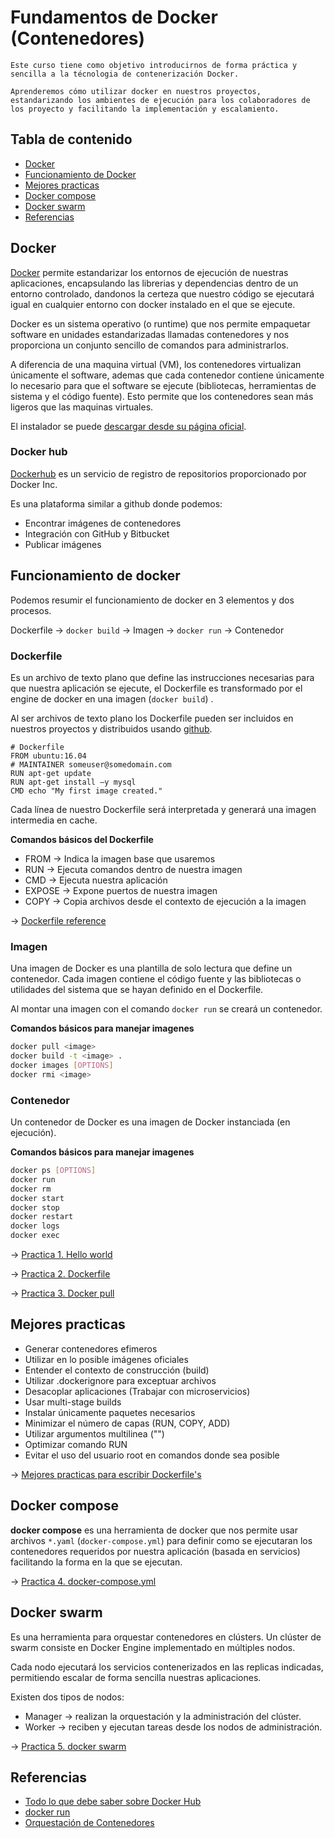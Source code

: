 # Fundamentos de Docker (Contenedores)

    Este curso tiene como objetivo introducirnos de forma práctica y sencilla a la técnologia de contenerización Docker.
    
    Aprenderemos cómo utilizar docker en nuestros proyectos, estandarizando los ambientes de ejecución para los colaboradores de los proyecto y facilitando la implementación y escalamiento.

## Tabla de contenido
* [Docker](#docker)
* [Funcionamiento de Docker](#funcionamiento-de-docker)
* [Mejores practicas](#mejores-practicas)
* [Docker compose](#docker-compose)
* [Docker swarm](#docker-swarm)
* [Referencias](#referencias)

## Docker

[Docker](https://docs.docker.com/) permite estandarizar los entornos de ejecución de nuestras aplicaciones, encapsulando las librerias y dependencias dentro de un entorno controlado, dandonos la certeza que nuestro código se ejecutará igual en cualquier entorno con docker instalado en el que se ejecute.

Docker es un sistema operativo (o runtime) que nos permite empaquetar software en unidades estandarizadas llamadas contenedores y nos proporciona un conjunto sencillo de comandos para administrarlos. 

A diferencia de una maquina virtual (VM), los contenedores virtualizan únicamente el software, ademas que cada contenedor contiene únicamente lo necesario para que el software se ejecute (bibliotecas, herramientas de sistema y el código fuente). Esto permite que los contenedores sean más ligeros que las maquinas virtuales.

El instalador se puede [descargar desde su página oficial](https://docs.docker.com/engine/install/).

### Docker hub

[Dockerhub](https://hub.docker.com/) es un servicio de registro de repositorios proporcionado por Docker Inc.

Es una plataforma similar a github donde podemos:
* Encontrar imágenes de contenedores
* Integración con GitHub y Bitbucket
* Publicar imágenes

## Funcionamiento de docker

Podemos resumir el funcionamiento de docker en 3 elementos y dos procesos.

Dockerfile → ```docker build``` → Imagen → ```docker run``` → Contenedor

### Dockerfile

Es un archivo de texto plano que define las instrucciones necesarias para que nuestra aplicación se ejecute, el Dockerfile es transformado por el engine de docker en una imagen (```docker build```) .

Al ser archivos de texto plano los Dockerfile pueden ser incluidos en nuestros proyectos y distribuidos usando [github](https://github.com/).

```docker
# Dockerfile 
FROM ubuntu:16.04
# MAINTAINER someuser@somedomain.com
RUN apt-get update
RUN apt-get install –y mysql
CMD echo "My first image created."
```
Cada línea de nuestro Dockerfile será interpretada y generará una imagen intermedia en cache.

**Comandos básicos del Dockerfile**

* FROM → Indica la imagen base que usaremos
* RUN → Ejecuta comandos dentro de nuestra imagen
* CMD → Ejecuta nuestra aplicación
* EXPOSE → Expone puertos de nuestra imagen
* COPY → Copia archivos desde el contexto de ejecución a la imagen

→ [Dockerfile reference](https://docs.docker.com/engine/reference/builder/)

### Imagen
Una imagen de Docker es una plantilla de solo lectura que define un contenedor. Cada imagen contiene el código fuente y las bibliotecas o utilidades del sistema que se hayan definido en el Dockerfile.

Al montar una imagen con el comando ```docker run``` se creará un contenedor.

**Comandos básicos para manejar imagenes**

```bash
docker pull <image>
docker build -t <image> .
docker images [OPTIONS]
docker rmi <image>
```

### Contenedor
Un contenedor de Docker es una imagen de Docker instanciada (en ejecución).

**Comandos básicos para manejar imagenes**

```bash
docker ps [OPTIONS]
docker run 
docker rm
docker start
docker stop
docker restart
docker logs 
docker exec
```

→ [Practica 1. Hello world](./practica_1/README.md)

→ [Practica 2. Dockerfile](./practica_2/README.md)

→ [Practica 3. Docker pull](./practica_3/README.md)

## Mejores practicas

* Generar contenedores efimeros
* Utilizar en lo posible imágenes oficiales 
* Entender el contexto de construcción (build)
* Utilizar .dockerignore para exceptuar archivos
* Desacoplar aplicaciones (Trabajar con microservicios)
* Usar multi-stage builds
* Instalar únicamente paquetes necesarios
* Minimizar el número de capas (RUN, COPY, ADD)
* Utilizar argumentos multilinea ("\")
* Optimizar comando RUN
* Evitar el uso del usuario root en comandos donde sea posible

→ [Mejores practicas para escribir Dockerfile's](https://docs.docker.com/develop/develop-images/dockerfile_best-practices/)


## Docker compose

**docker compose** es una herramienta de docker que nos permite usar archivos `*.yaml` (`docker-compose.yml`) para  definir como se ejecutaran los contenedores requeridos por nuestra aplicación (basada en servicios) facilitando la forma en la que se ejecutan.

→ [Practica 4. docker-compose.yml](./practica_4/README.md)

## Docker swarm

Es una herramienta para orquestar contenedores en clústers. Un clúster de swarm consiste en Docker Engine implementado en múltiples nodos.

Cada nodo ejecutará los servicios contenerizados en las replicas indicadas, permitiendo escalar de forma sencilla nuestras aplicaciones.

Existen  dos tipos de nodos:

* Manager → realizan la orquestación y la administración del clúster. 
* Worker → reciben y ejecutan tareas desde los nodos de administración.

→ [Practica 5. docker swarm](./practica_4/README.md)

## Referencias

* [Todo lo que debe saber sobre Docker Hub](https://geekflare.com/es/docker-hub-introduction)
* [docker run](https://superadmin.es/blog/que-es/docker-run/)
* [Orquestación de Contenedores](https://blog.techdata.com/ts/latam/orquestaci%C3%B3n-de-contenedores)